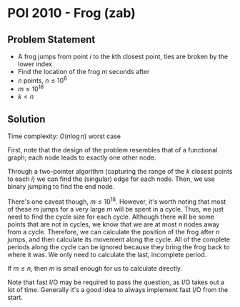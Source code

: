# POI 2010 - Frog (zab)
## Problem Statement
- A frog jumps from point $i$ to the $k$th closest point, ties are broken by the lower index
- Find the location of the frog $m$ seconds after
- $n$ points, $n \leq 10^6$
- $m \leq 10^{18}$
- $k < n$
## Solution
Time complexity: $O(n \log n)$ worst case

First, note that the design of the problem resembles that of a functional graph; each node leads to exactly one other node.

Through a two-pointer algorithm (capturing the range of the $k$ closest points to each $i$) we can find the (singular) edge for each node. Then, we use binary jumping to find the end node.

There's one caveat though, $m \leq 10^{18}$. However, it's worth noting that most of these $m$ jumps for a very large $m$ will be spent in a cycle. Thus, we just need to find the cycle size for each cycle. Although there will be some points that are not in cycles, we know that we are at most $n$ nodes away from a cycle. Therefore, we can calculate the position of the frog after $n$ jumps, and then calculate its movement along the cycle. All of the complete periods along the cycle can be ignored because they bring the frog back to where it was. We only need to calculate the last, incomplete period.

If $m \leq n$, then $m$ is small enough for us to calculate directly.

Note that fast I/O may be required to pass the question, as I/O takes out a lot of time. Generally it's a good idea to always implement fast I/O from the start.